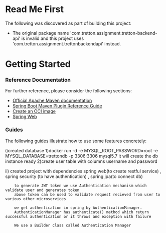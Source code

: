 # Read Me First
The following was discovered as part of building this project:

* The original package name 'com.tretton.assignment.tretton-backend-api' is invalid and this project uses 'com.tretton.assignment.trettonbackendapi' instead.

# Getting Started

### Reference Documentation
For further reference, please consider the following sections:

* [Official Apache Maven documentation](https://maven.apache.org/guides/index.html)
* [Spring Boot Maven Plugin Reference Guide](https://docs.spring.io/spring-boot/docs/2.6.5/maven-plugin/reference/html/)
* [Create an OCI image](https://docs.spring.io/spring-boot/docs/2.6.5/maven-plugin/reference/html/#build-image)
* [Spring Web](https://docs.spring.io/spring-boot/docs/2.6.5/reference/htmlsingle/#boot-features-developing-web-applications)

### Guides
The following guides illustrate how to use some features concretely:

i)created database 
		1)docker run -d -e MYSQL_ROOT_PASSWORD=root -e MYSQL_DATABASE=trettondb -p 3306:3306 mysql5.7
		it will create the db instance ready
		2)create user table with columns username and password 

ii) created project with dependencies spring web(to create restful service) , spring security (to have authentication) , spring jpa(to connect db)
		
		
		to generate JWT token we use Authentication mechanism which validate user and generates token
		above token can be used to validate request recieved from user to various other microservices
		
		we get authentication in spring by AuthenticationManager.
		AuthenticationManager has authenticate() method which return successful authentication or it throws and exception with failure
		
		We use a Builder class called Authentication Manager 